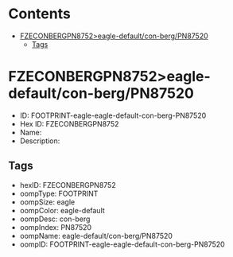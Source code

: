 



Contents
========

* [FZECONBERGPN8752>eagle-default/con-berg/PN87520](#fzeconbergpn8752eagle-defaultcon-bergpn87520)
	* [Tags](#tags)

# FZECONBERGPN8752>eagle-default/con-berg/PN87520

- ID: FOOTPRINT-eagle-eagle-default-con-berg-PN87520
- Hex ID: FZECONBERGPN8752
- Name: 
- Description: 

## Tags

- hexID: FZECONBERGPN8752
- oompType: FOOTPRINT
- oompSize: eagle
- oompColor: eagle-default
- oompDesc: con-berg
- oompIndex: PN87520
- oompName: eagle-default/con-berg/PN87520
- oompID: FOOTPRINT-eagle-eagle-default-con-berg-PN87520
